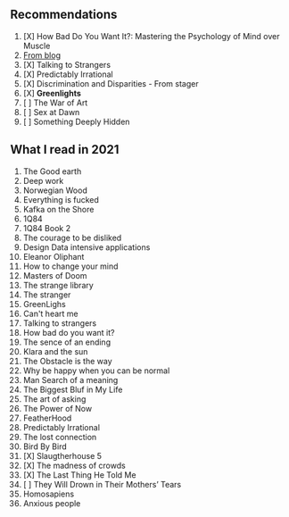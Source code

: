 ## Recommendations
1. [X] How Bad Do You Want It?: Mastering the Psychology of Mind over Muscle
2. [From blog](https://eli.thegreenplace.net/2020/summary-of-reading-october-december-2020/)
4. [X] Talking to Strangers
5. [X] Predictably Irrational
6. [X] Discrimination and Disparities - From stager
7. [X] **Greenlights**
8. [ ] The War of Art
9. [ ] Sex at Dawn
10. [ ] Something Deeply Hidden


## What I read in 2021
1. The Good earth
2. Deep work
3. Norwegian Wood
4. Everything is fucked
5. Kafka on the Shore
6. 1Q84
7. 1Q84 Book 2
8. The courage to be disliked
9. Design Data intensive applications
10. Eleanor Oliphant
11. How to change your mind
12. Masters of Doom
13. The strange library
14. The stranger
15. GreenLighs
16. Can't heart me
17. Talking to strangers
18. How bad do you want it?
19. The sence of an ending
20. Klara and the sun
21. The Obstacle is the way
22. Why be happy when you can be normal
23. Man Search of a meaning
24. The Biggest Bluf in My Life
25. The art of asking
26. The Power of Now
27. FeatherHood
28. Predictably Irrational
29. The lost connection
30. Bird By Bird
31. [X] Slaugtherhouse 5
32. [X] The madness of crowds
33. [X] The Last Thing He Told Me
34. [ ] They Will Drown in Their Mothers’ Tears
35. Homosapiens
36. Anxious people
